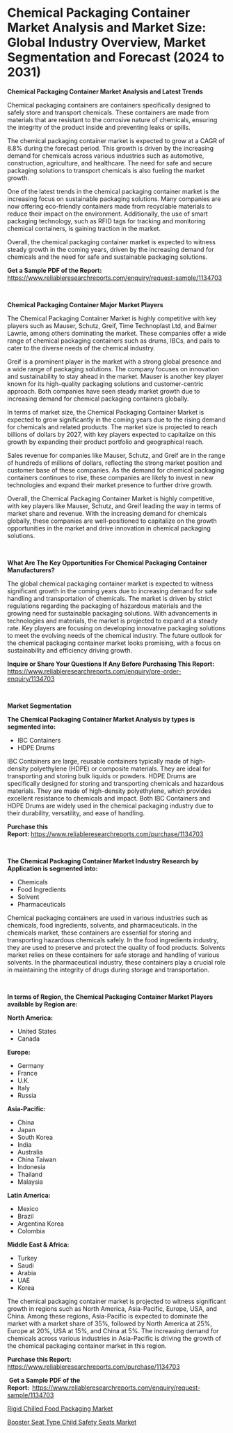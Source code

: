 <p><h1>Chemical Packaging Container Market Analysis and Market Size: Global Industry Overview, Market Segmentation and Forecast (2024 to 2031)</h1></p><p><strong>Chemical Packaging Container Market Analysis and Latest Trends</strong></p>
<p><p>Chemical packaging containers are containers specifically designed to safely store and transport chemicals. These containers are made from materials that are resistant to the corrosive nature of chemicals, ensuring the integrity of the product inside and preventing leaks or spills.</p><p>The chemical packaging container market is expected to grow at a CAGR of 8.8% during the forecast period. This growth is driven by the increasing demand for chemicals across various industries such as automotive, construction, agriculture, and healthcare. The need for safe and secure packaging solutions to transport chemicals is also fueling the market growth.</p><p>One of the latest trends in the chemical packaging container market is the increasing focus on sustainable packaging solutions. Many companies are now offering eco-friendly containers made from recyclable materials to reduce their impact on the environment. Additionally, the use of smart packaging technology, such as RFID tags for tracking and monitoring chemical containers, is gaining traction in the market.</p><p>Overall, the chemical packaging container market is expected to witness steady growth in the coming years, driven by the increasing demand for chemicals and the need for safe and sustainable packaging solutions.</p></p>
<p><strong>Get a Sample PDF of the Report:&nbsp;</strong> <a href="https://www.reliableresearchreports.com/enquiry/request-sample/1134703">https://www.reliableresearchreports.com/enquiry/request-sample/1134703</a></p>
<p>&nbsp;</p>
<p><strong>Chemical Packaging Container Major Market Players</strong></p>
<p><p>The Chemical Packaging Container Market is highly competitive with key players such as Mauser, Schutz, Greif, Time Technoplast Ltd, and Balmer Lawrie, among others dominating the market. These companies offer a wide range of chemical packaging containers such as drums, IBCs, and pails to cater to the diverse needs of the chemical industry.</p><p>Greif is a prominent player in the market with a strong global presence and a wide range of packaging solutions. The company focuses on innovation and sustainability to stay ahead in the market. Mauser is another key player known for its high-quality packaging solutions and customer-centric approach. Both companies have seen steady market growth due to increasing demand for chemical packaging containers globally.</p><p>In terms of market size, the Chemical Packaging Container Market is expected to grow significantly in the coming years due to the rising demand for chemicals and related products. The market size is projected to reach billions of dollars by 2027, with key players expected to capitalize on this growth by expanding their product portfolio and geographical reach.</p><p>Sales revenue for companies like Mauser, Schutz, and Greif are in the range of hundreds of millions of dollars, reflecting the strong market position and customer base of these companies. As the demand for chemical packaging containers continues to rise, these companies are likely to invest in new technologies and expand their market presence to further drive growth.</p><p>Overall, the Chemical Packaging Container Market is highly competitive, with key players like Mauser, Schutz, and Greif leading the way in terms of market share and revenue. With the increasing demand for chemicals globally, these companies are well-positioned to capitalize on the growth opportunities in the market and drive innovation in chemical packaging solutions.</p></p>
<p>&nbsp;</p>
<p><strong>What Are The Key Opportunities For Chemical Packaging Container Manufacturers?</strong></p>
<p><p>The global chemical packaging container market is expected to witness significant growth in the coming years due to increasing demand for safe handling and transportation of chemicals. The market is driven by strict regulations regarding the packaging of hazardous materials and the growing need for sustainable packaging solutions. With advancements in technologies and materials, the market is projected to expand at a steady rate. Key players are focusing on developing innovative packaging solutions to meet the evolving needs of the chemical industry. The future outlook for the chemical packaging container market looks promising, with a focus on sustainability and efficiency driving growth.</p></p>
<p><strong>Inquire or Share Your Questions If Any Before Purchasing This Report:</strong> <a href="https://www.reliableresearchreports.com/enquiry/pre-order-enquiry/1134703">https://www.reliableresearchreports.com/enquiry/pre-order-enquiry/1134703</a></p>
<p>&nbsp;</p>
<p><strong>Market Segmentation</strong></p>
<p><strong>The Chemical Packaging Container Market Analysis by types is segmented into:</strong></p>
<p><ul><li>IBC Containers</li><li>HDPE Drums</li></ul></p>
<p><p>IBC Containers are large, reusable containers typically made of high-density polyethylene (HDPE) or composite materials. They are ideal for transporting and storing bulk liquids or powders. HDPE Drums are specifically designed for storing and transporting chemicals and hazardous materials. They are made of high-density polyethylene, which provides excellent resistance to chemicals and impact. Both IBC Containers and HDPE Drums are widely used in the chemical packaging industry due to their durability, versatility, and ease of handling.</p></p>
<p><strong>Purchase this Report:&nbsp;</strong><a href="https://www.reliableresearchreports.com/purchase/1134703">https://www.reliableresearchreports.com/purchase/1134703</a></p>
<p>&nbsp;</p>
<p><strong>The Chemical Packaging Container Market Industry Research by Application is segmented into:</strong></p>
<p><ul><li>Chemicals</li><li>Food Ingredients</li><li>Solvent</li><li>Pharmaceuticals</li></ul></p>
<p><p>Chemical packaging containers are used in various industries such as chemicals, food ingredients, solvents, and pharmaceuticals. In the chemicals market, these containers are essential for storing and transporting hazardous chemicals safely. In the food ingredients industry, they are used to preserve and protect the quality of food products. Solvents market relies on these containers for safe storage and handling of various solvents. In the pharmaceutical industry, these containers play a crucial role in maintaining the integrity of drugs during storage and transportation.</p></p>
<p>&nbsp;</p>
<p><strong>In terms of Region, the Chemical Packaging Container Market Players available by Region are:</strong></p>
<p>
    <p> <strong> North America: </strong>
        <ul>
            <li>United States</li>
            <li>Canada</li>
        </ul>
        </p> 
    <p> <strong> Europe: </strong>
        <ul>
            <li>Germany</li>
            <li>France</li>
            <li>U.K.</li>
            <li>Italy</li>
            <li>Russia</li>
        </ul>
        </p> 
    <p> <strong> Asia-Pacific: </strong>
        <ul>
            <li>China</li>
            <li>Japan</li>
            <li>South Korea</li>
            <li>India</li>
            <li>Australia</li>
            <li>China Taiwan</li>
            <li>Indonesia</li>
            <li>Thailand</li>
            <li>Malaysia</li>
        </ul>
        </p> 
    <p> <strong> Latin America: </strong>
        <ul>
            <li>Mexico</li>
            <li>Brazil</li>
            <li>Argentina Korea</li>
            <li>Colombia</li>
        </ul>
        </p> 
    <p> <strong> Middle East & Africa: </strong>
        <ul>
            <li>Turkey</li>
            <li>Saudi</li>
            <li>Arabia</li>
            <li>UAE</li>
            <li>Korea</li>
        </ul>
    </p>
    </p>
<p><p>The chemical packaging container market is projected to witness significant growth in regions such as North America, Asia-Pacific, Europe, USA, and China. Among these regions, Asia-Pacific is expected to dominate the market with a market share of 35%, followed by North America at 25%, Europe at 20%, USA at 15%, and China at 5%. The increasing demand for chemicals across various industries in Asia-Pacific is driving the growth of the chemical packaging container market in this region.</p></p>
<p><strong>Purchase this Report: </strong><a href="https://www.reliableresearchreports.com/purchase/1134703">https://www.reliableresearchreports.com/purchase/1134703</a></p>
<p>&nbsp;<strong>Get a Sample PDF of the Report:&nbsp;&nbsp;</strong><a href="https://www.reliableresearchreports.com/enquiry/request-sample/1134703">https://www.reliableresearchreports.com/enquiry/request-sample/1134703</a></p>
<p><strong></strong></p>
<p><p><a href="https://issuu.com/reportprime-2/docs/rigid-chilled-food-packaging-market-size-2030.pptx">Rigid Chilled Food Packaging Market</a></p><p><a href="https://issuu.com/reportprime-2/docs/booster-seat-type-child-safety-seats-market-size-2">Booster Seat Type Child Safety Seats Market</a></p></p>